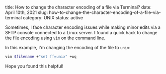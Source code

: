 title: How to change the character encoding of a file via Terminal?
date: April 10th, 2021
slug: how-to-change-the-character-encoding-of-a-file-via-terminal
category: UNIX
status: active

Sometimes, I face character encoding issues while making minor edits via a SFTP console connected to a Linux server. I found a quick hack to change the file encoding using `vim` on the command line.

In this example, I'm changing the encoding of the file to `unix`:

```bash
vim $filename +"set ff=unix" +wq
```

Hope you found this helpful!
